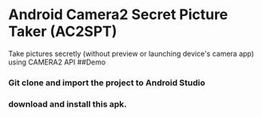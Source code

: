 # Android Camera2 Secret Picture Taker (AC2SPT)
Take pictures secretly (without preview or launching device's camera app) using CAMERA2 API
##Demo
### Git clone and import the project to Android Studio
### download and install this apk.
